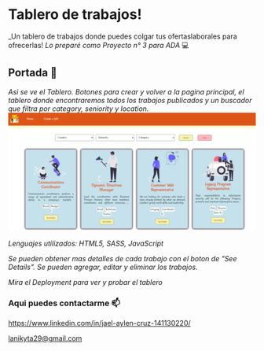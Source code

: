 # Tablero de trabajos!
_Un tablero de trabajos donde puedes colgar tus ofertaslaborales para ofrecerlas! 
_Lo preparé como Proyecto n° 3 para ADA_ :computer:
## Portada :love_letter:
_Asi se ve el Tablero. Botones para crear y volver a la pagina principal, el tablero donde encontraremos todos los trabajos publicados y un buscador que filtra por category, seniority y location._
![tp2](https://github.com/lanikyta/Saas-Proyect-Jobs/blob/main/assets/Portada.png)

_Lenguajes utilizados: HTML5, SASS, JavaScript_

_Se pueden obtener mas detalles de cada trabajo con el boton de "See Details". Se pueden agregar, editar y eliminar los trabajos._

_Mira el Deployment para ver y probar el tablero_

### Aqui puedes contactarme :mailbox:

https://www.linkedin.com/in/jael-aylen-cruz-141130220/

lanikyta29@gmail.com
